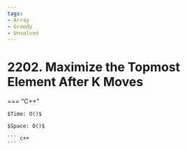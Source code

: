 ```yaml
---
tags:
- Array
- Greedy
- Unsolved
---
```



# 2202. Maximize the Topmost Element After K Moves

=== "C++"

    $Time: O()$

    $Space: O()$

    ``` c++
    ```